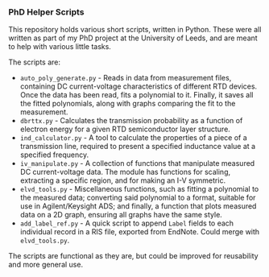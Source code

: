 ### PhD Helper Scripts

This repository holds various short scripts, written in Python. These were all written as part of my PhD project at the University of Leeds, and are meant to help with various little tasks.

The scripts are:
- `auto_poly_generate.py` - Reads in data from measurement files, containing DC current-voltage characteristics of different RTD devices. Once the data has been read, fits a polynomial to it. Finally, it saves all the fitted polynomials, along with graphs comparing the fit to the measurement.
- `dbrttx.py` - Calculates the transmission probability as a function of electron energy for a given RTD semiconductor layer structure.
- `ind_calculator.py` - A tool to calculate the properties of a piece of a transmission line, required to present a specified inductance value at a specified frequency.
- `iv_manipulate.py` - A collection of functions that manipulate measured DC current-voltage data. The module has functions for scaling, extracting a specific region, and for making an I-V symmetric.
- `elvd_tools.py` - Miscellaneous functions, such as fitting a polynomial to the measured data; converting said polynomial to a format, suitable for use in Agilent/Keysight ADS; and finally, a function that plots measured data on a 2D graph, ensuring all graphs have the same style.
- `add_label_ref.py` - A quick script to append `Label` fields to each individual record in a RIS file, exported from EndNote. Could merge with `elvd_tools.py`.

The scripts are functional as they are, but could be improved for reusability and more general use.
